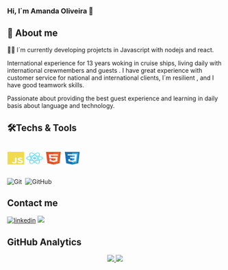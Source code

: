 ### Hi, I´m Amanda Oliveira 👋

## 🚀 About me


👩‍💻 I´m currently developing projetcts in Javascript with nodejs and react.


International experience for 13 years woking in cruise ships, living daily with international crewmembers and guests . I have great experience with customer service for national and international clients, I´m resilient , and I have good teamwork skills.

Passionate about providing the best guest experience  and learning in daily basis about language and technology.

## 🛠Techs & Tools

<div style="display: inline_block"><br>
  <img align="center"  height="30" width="40" src="https://raw.githubusercontent.com/devicons/devicon/master/icons/javascript/javascript-plain.svg"> 
  <img align="center"  height="30" width="40" src="https://raw.githubusercontent.com/devicons/devicon/master/icons/react/react-original.svg">
  <img align="center" height="30" width="40" src="https://raw.githubusercontent.com/devicons/devicon/master/icons/html5/html5-original.svg">
  <img align="center"  height="30" width="40" src="https://raw.githubusercontent.com/devicons/devicon/master/icons/css3/css3-original.svg">
</div><br>

![Git](https://img.shields.io/badge/-Git-05122A?style=flat&logo=git)&nbsp;
![GitHub](https://img.shields.io/badge/-GitHub-05122A?style=flat&logo=github)&nbsp;


## Contact me
[![linkedin](https://img.shields.io/badge/linkedin-0A66C2?style=for-the-badge&logo=linkedin&logoColor=white)](https://https://www.linkedin.com/in/amanda-oliveira-20/)
<a href="https://discord.Amandatec#4699" target="_blank"><img src="https://img.shields.io/badge/Discord-7289DA?style=for-the-badge&logo=discord&logoColor=white" target="_blank"></a> 

## GitHub Analytics

<div align="center">
  <a href="https://github.com/amandatec">
  <img  height="180em" src="https://streak-stats.demolab.com?user=amandatec&theme=dracula" />
  <img height="180em" src="https://github-readme-stats.vercel.app/api/top-langs/?username=amandatec&layout=compact&langs_count=7&theme=dracula"/>
</div>



